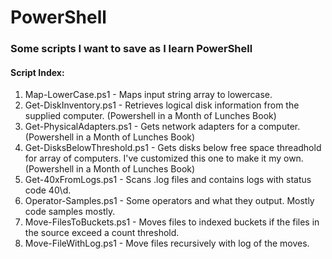 # PowerShell

### Some scripts I want to save as I learn PowerShell

#### Script Index:

1. Map-LowerCase.ps1 - Maps input string array to lowercase.
2. Get-DiskInventory.ps1 - Retrieves logical disk information from the supplied computer. (Powershell in a Month of Lunches Book)
3. Get-PhysicalAdapters.ps1 - Gets network adapters for a computer.  (Powershell in a Month of Lunches Book)
4. Get-DisksBelowThreshold.ps1 - Gets disks below free space threadhold for array of computers.  I've customized this one to make it my own. (Powershell in a Month of Lunches Book)
5. Get-40xFromLogs.ps1 - Scans .log files and contains logs with status code 40\d.
6. Operator-Samples.ps1 - Some operators and what they output.  Mostly code samples mostly.
7. Move-FilesToBuckets.ps1 - Moves files to indexed buckets if the files in the source exceed a count threshold.
8. Move-FileWithLog.ps1 - Move files recursively with log of the moves.